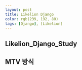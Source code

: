 ```yaml
---
layout: post
title: Likelion Django 
color: rgb(239, 192, 80)
tags: [Django], [Likelion]
---
```


## Likelion_Django_Study

## MTV 방식


